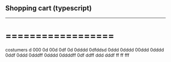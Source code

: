 ## Shopping cart (typescript)
---------------------------
==================
=================

costumers
d
000
0d
00d
0df
0d
0dddd
0dfddsd
0ddd
0dddd
00ddd
0dddd
0ddf
0ddd
0dddff
0dddd
0ddddff
0df
ddff
ddd
dddf
ff
ff
fff
